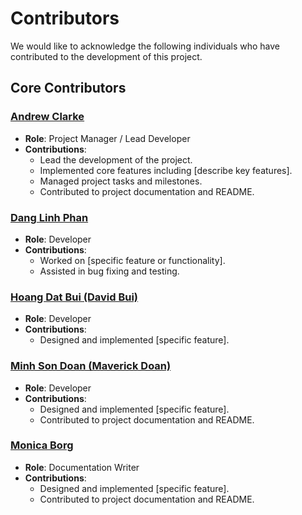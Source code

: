 # Contributors

We would like to acknowledge the following individuals who have contributed to the development of this project.

## Core Contributors

### [Andrew Clarke](https://github.com/apscandy)
- **Role**: Project Manager / Lead Developer
- **Contributions**:
    - Lead the development of the project.
    - Implemented core features including [describe key features].
    - Managed project tasks and milestones. 
    - Contributed to project documentation and README.

### [Dang Linh Phan](https://github.com/danglinhphan)
- **Role**: Developer
- **Contributions**:
    - Worked on [specific feature or functionality].
    - Assisted in bug fixing and testing.

### [Hoang Dat Bui (David Bui)](https://github.com/HoangDatBui)
- **Role**: Developer
- **Contributions**:
    - Designed and implemented [specific feature].
    

### [Minh Son Doan (Maverick Doan)](https://github.com/maverick-doan)
- **Role**: Developer 
- **Contributions**:
  - Designed and implemented [specific feature].
  - Contributed to project documentation and README.

### [Monica Borg](https://github.com/monicaborg)
- **Role**: Documentation Writer
- **Contributions**:
  - Designed and implemented [specific feature].
  - Contributed to project documentation and README.


